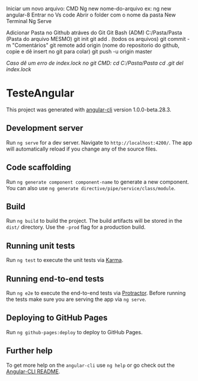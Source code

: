 Iniciar um novo arquivo:
CMD
Ng new nome-do-arquivo
ex: ng new angular-8
Entrar no Vs code
Abrir o folder com o nome da pasta
New Terminal
Ng Serve

Adicionar Pasta no Github atráves do Git
Git Bash (ADM)
C:/Pasta/Pasta (Pasta do arquivo MESMO)
git init
git add . (todos os arquivos)
git commit -m "Comentários"
git remote add origin (nome do repositorio do github, copie e dê insert no git para colar)
git push -u origin master


*Caso dê um erro de index.lock no git
CMD:
cd C:/Pasta/Pasta
cd .git
del index.lock*





# TesteAngular

This project was generated with [angular-cli](https://github.com/angular/angular-cli) version 1.0.0-beta.28.3.

## Development server
Run `ng serve` for a dev server. Navigate to `http://localhost:4200/`. The app will automatically reload if you change any of the source files.

## Code scaffolding

Run `ng generate component component-name` to generate a new component. You can also use `ng generate directive/pipe/service/class/module`.

## Build

Run `ng build` to build the project. The build artifacts will be stored in the `dist/` directory. Use the `-prod` flag for a production build.

## Running unit tests

Run `ng test` to execute the unit tests via [Karma](https://karma-runner.github.io).

## Running end-to-end tests

Run `ng e2e` to execute the end-to-end tests via [Protractor](http://www.protractortest.org/).
Before running the tests make sure you are serving the app via `ng serve`.

## Deploying to GitHub Pages

Run `ng github-pages:deploy` to deploy to GitHub Pages.

## Further help

To get more help on the `angular-cli` use `ng help` or go check out the [Angular-CLI README](https://github.com/angular/angular-cli/blob/master/README.md).
